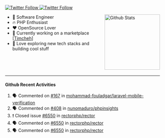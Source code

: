 <p>
  <a href="https://twitter.com/50bhan">
    <img alt="Twitter Follow" src="https://img.shields.io/twitter/follow/50bhan?color=1DA1F2&logo=twitter&style=for-the-badge">
  </a>
  
  <a href="https://www.linkedin.com/in/50bhan">
    <img alt="Twitter Follow" src="https://img.shields.io/badge/LinkedIn-0077B5?style=for-the-badge&logo=linkedin&logoColor=white">
  </a>
</p>

<img alt="Github Stats" src="https://github-readme-stats.vercel.app/api?username=50bhan&show_icons=true" align="right" height="180" />

- 🔭 Software Engineer
- :fire: PHP Enthusiast
- :hearts: OpenSource Lover
- :mega: Currently working on a marketplace [[Timcheh](https://timcheh.com)]
- 🚀 Love exploring new tech stacks and building cool stuff

<br><br><br><hr>

#### Github Recent Activities
<!--START_SECTION:activity-->
1. 🗣 Commented on [#167](https://github.com/mohammad-fouladgar/laravel-mobile-verification/issues/167) in [mohammad-fouladgar/laravel-mobile-verification](https://github.com/mohammad-fouladgar/laravel-mobile-verification)
2. 🗣 Commented on [#408](https://github.com/nunomaduro/phpinsights/issues/408) in [nunomaduro/phpinsights](https://github.com/nunomaduro/phpinsights)
3. ❗️ Closed issue [#6550](https://github.com/rectorphp/rector/issues/6550) in [rectorphp/rector](https://github.com/rectorphp/rector)
4. 🗣 Commented on [#6550](https://github.com/rectorphp/rector/issues/6550) in [rectorphp/rector](https://github.com/rectorphp/rector)
5. 🗣 Commented on [#6550](https://github.com/rectorphp/rector/issues/6550) in [rectorphp/rector](https://github.com/rectorphp/rector)
<!--END_SECTION:activity-->
